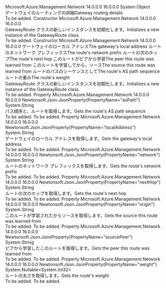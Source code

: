 <Type Name="GatewayRoute" FullName="Microsoft.Azure.Management.Network.Models.GatewayRoute">
  <TypeSignature Language="C#" Value="public class GatewayRoute" />
  <TypeSignature Language="ILAsm" Value=".class public auto ansi beforefieldinit GatewayRoute extends System.Object" />
  <TypeSignature Language="DocId" Value="T:Microsoft.Azure.Management.Network.Models.GatewayRoute" />
  <TypeSignature Language="VB.NET" Value="Public Class GatewayRoute" />
  <TypeSignature Language="F#" Value="type GatewayRoute = class" />
  <AssemblyInfo>
    <AssemblyName>Microsoft.Azure.Management.Network</AssemblyName>
    <AssemblyVersion>14.0.0.0</AssemblyVersion>
    <AssemblyVersion>16.0.0.0</AssemblyVersion>
  </AssemblyInfo>
  <Base>
    <BaseTypeName>System.Object</BaseTypeName>
  </Base>
  <Interfaces />
  <Docs>
    <summary>
            <span data-ttu-id="3a90a-101">ゲートウェイのルーティングの詳細</span><span class="sxs-lookup"><span data-stu-id="3a90a-101">Gateway routing details</span></span>
            </summary>
    <remarks>To be added.</remarks>
  </Docs>
  <Members>
    <Member MemberName=".ctor">
      <MemberSignature Language="C#" Value="public GatewayRoute ();" />
      <MemberSignature Language="ILAsm" Value=".method public hidebysig specialname rtspecialname instance void .ctor() cil managed" />
      <MemberSignature Language="DocId" Value="M:Microsoft.Azure.Management.Network.Models.GatewayRoute.#ctor" />
      <MemberSignature Language="VB.NET" Value="Public Sub New ()" />
      <MemberType>Constructor</MemberType>
      <AssemblyInfo>
        <AssemblyName>Microsoft.Azure.Management.Network</AssemblyName>
        <AssemblyVersion>14.0.0.0</AssemblyVersion>
        <AssemblyVersion>16.0.0.0</AssemblyVersion>
      </AssemblyInfo>
      <Parameters />
      <Docs>
        <summary>
            <span data-ttu-id="3a90a-102">GatewayRoute クラスの新しいインスタンスを初期化します。</span><span class="sxs-lookup"><span data-stu-id="3a90a-102">Initializes a new instance of the GatewayRoute class.</span></span>
            </summary>
        <remarks>To be added.</remarks>
      </Docs>
    </Member>
    <Member MemberName=".ctor">
      <MemberSignature Language="C#" Value="public GatewayRoute (string localAddress = null, string network = null, string nextHop = null, string sourcePeer = null, string origin = null, string asPath = null, Nullable&lt;int&gt; weight = null);" />
      <MemberSignature Language="ILAsm" Value=".method public hidebysig specialname rtspecialname instance void .ctor(string localAddress, string network, string nextHop, string sourcePeer, string origin, string asPath, valuetype System.Nullable`1&lt;int32&gt; weight) cil managed" />
      <MemberSignature Language="DocId" Value="M:Microsoft.Azure.Management.Network.Models.GatewayRoute.#ctor(System.String,System.String,System.String,System.String,System.String,System.String,System.Nullable{System.Int32})" />
      <MemberSignature Language="VB.NET" Value="Public Sub New (Optional localAddress As String = null, Optional network As String = null, Optional nextHop As String = null, Optional sourcePeer As String = null, Optional origin As String = null, Optional asPath As String = null, Optional weight As Nullable(Of Integer) = null)" />
      <MemberSignature Language="F#" Value="new Microsoft.Azure.Management.Network.Models.GatewayRoute : string * string * string * string * string * string * Nullable&lt;int&gt; -&gt; Microsoft.Azure.Management.Network.Models.GatewayRoute" Usage="new Microsoft.Azure.Management.Network.Models.GatewayRoute (localAddress, network, nextHop, sourcePeer, origin, asPath, weight)" />
      <MemberType>Constructor</MemberType>
      <AssemblyInfo>
        <AssemblyName>Microsoft.Azure.Management.Network</AssemblyName>
        <AssemblyVersion>14.0.0.0</AssemblyVersion>
        <AssemblyVersion>16.0.0.0</AssemblyVersion>
      </AssemblyInfo>
      <Parameters>
        <Parameter Name="localAddress" Type="System.String" />
        <Parameter Name="network" Type="System.String" />
        <Parameter Name="nextHop" Type="System.String" />
        <Parameter Name="sourcePeer" Type="System.String" />
        <Parameter Name="origin" Type="System.String" />
        <Parameter Name="asPath" Type="System.String" />
        <Parameter Name="weight" Type="System.Nullable&lt;System.Int32&gt;" />
      </Parameters>
      <Docs>
        <param name="localAddress"><span data-ttu-id="3a90a-103">ゲートウェイのローカル アドレス</span><span class="sxs-lookup"><span data-stu-id="3a90a-103">The gateway's local address</span></span></param>
        <param name="network"><span data-ttu-id="3a90a-104">ルートのネットワーク プレフィックス</span><span class="sxs-lookup"><span data-stu-id="3a90a-104">The route's network prefix</span></span></param>
        <param name="nextHop"><span data-ttu-id="3a90a-105">ルートの次のホップ</span><span class="sxs-lookup"><span data-stu-id="3a90a-105">The route's next hop</span></span></param>
        <param name="sourcePeer"><span data-ttu-id="3a90a-106">このルートがピアから学習</span><span class="sxs-lookup"><span data-stu-id="3a90a-106">The peer this route was learned from</span></span></param>
        <param name="origin"><span data-ttu-id="3a90a-107">このルートを学習してから、ソース</span><span class="sxs-lookup"><span data-stu-id="3a90a-107">The source this route was learned from</span></span></param>
        <param name="asPath"><span data-ttu-id="3a90a-108">ルートのパスのシーケンスとして</span><span class="sxs-lookup"><span data-stu-id="3a90a-108">The route's AS path sequence</span></span></param>
        <param name="weight"><span data-ttu-id="3a90a-109">ルートの重み</span><span class="sxs-lookup"><span data-stu-id="3a90a-109">The route's weight</span></span></param>
        <summary>
            <span data-ttu-id="3a90a-110">GatewayRoute クラスの新しいインスタンスを初期化します。</span><span class="sxs-lookup"><span data-stu-id="3a90a-110">Initializes a new instance of the GatewayRoute class.</span></span>
            </summary>
        <remarks>To be added.</remarks>
      </Docs>
    </Member>
    <Member MemberName="AsPath">
      <MemberSignature Language="C#" Value="public string AsPath { get; }" />
      <MemberSignature Language="ILAsm" Value=".property instance string AsPath" />
      <MemberSignature Language="DocId" Value="P:Microsoft.Azure.Management.Network.Models.GatewayRoute.AsPath" />
      <MemberSignature Language="VB.NET" Value="Public ReadOnly Property AsPath As String" />
      <MemberSignature Language="F#" Value="member this.AsPath : string" Usage="Microsoft.Azure.Management.Network.Models.GatewayRoute.AsPath" />
      <MemberType>Property</MemberType>
      <AssemblyInfo>
        <AssemblyName>Microsoft.Azure.Management.Network</AssemblyName>
        <AssemblyVersion>14.0.0.0</AssemblyVersion>
        <AssemblyVersion>16.0.0.0</AssemblyVersion>
      </AssemblyInfo>
      <Attributes>
        <Attribute>
          <AttributeName>Newtonsoft.Json.JsonProperty(PropertyName="asPath")</AttributeName>
        </Attribute>
      </Attributes>
      <ReturnValue>
        <ReturnType>System.String</ReturnType>
      </ReturnValue>
      <Docs>
        <summary>
            <span data-ttu-id="3a90a-111">パス順序と、ルートを取得します。</span><span class="sxs-lookup"><span data-stu-id="3a90a-111">Gets the route's AS path sequence</span></span>
            </summary>
        <value>To be added.</value>
        <remarks>To be added.</remarks>
      </Docs>
    </Member>
    <Member MemberName="LocalAddress">
      <MemberSignature Language="C#" Value="public string LocalAddress { get; }" />
      <MemberSignature Language="ILAsm" Value=".property instance string LocalAddress" />
      <MemberSignature Language="DocId" Value="P:Microsoft.Azure.Management.Network.Models.GatewayRoute.LocalAddress" />
      <MemberSignature Language="VB.NET" Value="Public ReadOnly Property LocalAddress As String" />
      <MemberSignature Language="F#" Value="member this.LocalAddress : string" Usage="Microsoft.Azure.Management.Network.Models.GatewayRoute.LocalAddress" />
      <MemberType>Property</MemberType>
      <AssemblyInfo>
        <AssemblyName>Microsoft.Azure.Management.Network</AssemblyName>
        <AssemblyVersion>14.0.0.0</AssemblyVersion>
        <AssemblyVersion>16.0.0.0</AssemblyVersion>
      </AssemblyInfo>
      <Attributes>
        <Attribute>
          <AttributeName>Newtonsoft.Json.JsonProperty(PropertyName="localAddress")</AttributeName>
        </Attribute>
      </Attributes>
      <ReturnValue>
        <ReturnType>System.String</ReturnType>
      </ReturnValue>
      <Docs>
        <summary>
            <span data-ttu-id="3a90a-112">ゲートウェイのローカル アドレスを取得します。</span><span class="sxs-lookup"><span data-stu-id="3a90a-112">Gets the gateway's local address</span></span>
            </summary>
        <value>To be added.</value>
        <remarks>To be added.</remarks>
      </Docs>
    </Member>
    <Member MemberName="Network">
      <MemberSignature Language="C#" Value="public string Network { get; }" />
      <MemberSignature Language="ILAsm" Value=".property instance string Network" />
      <MemberSignature Language="DocId" Value="P:Microsoft.Azure.Management.Network.Models.GatewayRoute.Network" />
      <MemberSignature Language="VB.NET" Value="Public ReadOnly Property Network As String" />
      <MemberSignature Language="F#" Value="member this.Network : string" Usage="Microsoft.Azure.Management.Network.Models.GatewayRoute.Network" />
      <MemberType>Property</MemberType>
      <AssemblyInfo>
        <AssemblyName>Microsoft.Azure.Management.Network</AssemblyName>
        <AssemblyVersion>14.0.0.0</AssemblyVersion>
        <AssemblyVersion>16.0.0.0</AssemblyVersion>
      </AssemblyInfo>
      <Attributes>
        <Attribute>
          <AttributeName>Newtonsoft.Json.JsonProperty(PropertyName="network")</AttributeName>
        </Attribute>
      </Attributes>
      <ReturnValue>
        <ReturnType>System.String</ReturnType>
      </ReturnValue>
      <Docs>
        <summary>
            <span data-ttu-id="3a90a-113">ルートのネットワーク プレフィックスを取得します。</span><span class="sxs-lookup"><span data-stu-id="3a90a-113">Gets the route's network prefix</span></span>
            </summary>
        <value>To be added.</value>
        <remarks>To be added.</remarks>
      </Docs>
    </Member>
    <Member MemberName="NextHop">
      <MemberSignature Language="C#" Value="public string NextHop { get; }" />
      <MemberSignature Language="ILAsm" Value=".property instance string NextHop" />
      <MemberSignature Language="DocId" Value="P:Microsoft.Azure.Management.Network.Models.GatewayRoute.NextHop" />
      <MemberSignature Language="VB.NET" Value="Public ReadOnly Property NextHop As String" />
      <MemberSignature Language="F#" Value="member this.NextHop : string" Usage="Microsoft.Azure.Management.Network.Models.GatewayRoute.NextHop" />
      <MemberType>Property</MemberType>
      <AssemblyInfo>
        <AssemblyName>Microsoft.Azure.Management.Network</AssemblyName>
        <AssemblyVersion>14.0.0.0</AssemblyVersion>
        <AssemblyVersion>16.0.0.0</AssemblyVersion>
      </AssemblyInfo>
      <Attributes>
        <Attribute>
          <AttributeName>Newtonsoft.Json.JsonProperty(PropertyName="nextHop")</AttributeName>
        </Attribute>
      </Attributes>
      <ReturnValue>
        <ReturnType>System.String</ReturnType>
      </ReturnValue>
      <Docs>
        <summary>
            <span data-ttu-id="3a90a-114">ルートの次のホップを取得します。</span><span class="sxs-lookup"><span data-stu-id="3a90a-114">Gets the route's next hop</span></span>
            </summary>
        <value>To be added.</value>
        <remarks>To be added.</remarks>
      </Docs>
    </Member>
    <Member MemberName="Origin">
      <MemberSignature Language="C#" Value="public string Origin { get; }" />
      <MemberSignature Language="ILAsm" Value=".property instance string Origin" />
      <MemberSignature Language="DocId" Value="P:Microsoft.Azure.Management.Network.Models.GatewayRoute.Origin" />
      <MemberSignature Language="VB.NET" Value="Public ReadOnly Property Origin As String" />
      <MemberSignature Language="F#" Value="member this.Origin : string" Usage="Microsoft.Azure.Management.Network.Models.GatewayRoute.Origin" />
      <MemberType>Property</MemberType>
      <AssemblyInfo>
        <AssemblyName>Microsoft.Azure.Management.Network</AssemblyName>
        <AssemblyVersion>14.0.0.0</AssemblyVersion>
        <AssemblyVersion>16.0.0.0</AssemblyVersion>
      </AssemblyInfo>
      <Attributes>
        <Attribute>
          <AttributeName>Newtonsoft.Json.JsonProperty(PropertyName="origin")</AttributeName>
        </Attribute>
      </Attributes>
      <ReturnValue>
        <ReturnType>System.String</ReturnType>
      </ReturnValue>
      <Docs>
        <summary>
            <span data-ttu-id="3a90a-115">このルートが学習されたからソースを取得します。</span><span class="sxs-lookup"><span data-stu-id="3a90a-115">Gets the source this route was learned from</span></span>
            </summary>
        <value>To be added.</value>
        <remarks>To be added.</remarks>
      </Docs>
    </Member>
    <Member MemberName="SourcePeer">
      <MemberSignature Language="C#" Value="public string SourcePeer { get; }" />
      <MemberSignature Language="ILAsm" Value=".property instance string SourcePeer" />
      <MemberSignature Language="DocId" Value="P:Microsoft.Azure.Management.Network.Models.GatewayRoute.SourcePeer" />
      <MemberSignature Language="VB.NET" Value="Public ReadOnly Property SourcePeer As String" />
      <MemberSignature Language="F#" Value="member this.SourcePeer : string" Usage="Microsoft.Azure.Management.Network.Models.GatewayRoute.SourcePeer" />
      <MemberType>Property</MemberType>
      <AssemblyInfo>
        <AssemblyName>Microsoft.Azure.Management.Network</AssemblyName>
        <AssemblyVersion>14.0.0.0</AssemblyVersion>
        <AssemblyVersion>16.0.0.0</AssemblyVersion>
      </AssemblyInfo>
      <Attributes>
        <Attribute>
          <AttributeName>Newtonsoft.Json.JsonProperty(PropertyName="sourcePeer")</AttributeName>
        </Attribute>
      </Attributes>
      <ReturnValue>
        <ReturnType>System.String</ReturnType>
      </ReturnValue>
      <Docs>
        <summary>
            <span data-ttu-id="3a90a-116">ピアから学習したこのルートを取得します。</span><span class="sxs-lookup"><span data-stu-id="3a90a-116">Gets the peer this route was learned from</span></span>
            </summary>
        <value>To be added.</value>
        <remarks>To be added.</remarks>
      </Docs>
    </Member>
    <Member MemberName="Weight">
      <MemberSignature Language="C#" Value="public Nullable&lt;int&gt; Weight { get; }" />
      <MemberSignature Language="ILAsm" Value=".property instance valuetype System.Nullable`1&lt;int32&gt; Weight" />
      <MemberSignature Language="DocId" Value="P:Microsoft.Azure.Management.Network.Models.GatewayRoute.Weight" />
      <MemberSignature Language="VB.NET" Value="Public ReadOnly Property Weight As Nullable(Of Integer)" />
      <MemberSignature Language="F#" Value="member this.Weight : Nullable&lt;int&gt;" Usage="Microsoft.Azure.Management.Network.Models.GatewayRoute.Weight" />
      <MemberType>Property</MemberType>
      <AssemblyInfo>
        <AssemblyName>Microsoft.Azure.Management.Network</AssemblyName>
        <AssemblyVersion>14.0.0.0</AssemblyVersion>
        <AssemblyVersion>16.0.0.0</AssemblyVersion>
      </AssemblyInfo>
      <Attributes>
        <Attribute>
          <AttributeName>Newtonsoft.Json.JsonProperty(PropertyName="weight")</AttributeName>
        </Attribute>
      </Attributes>
      <ReturnValue>
        <ReturnType>System.Nullable&lt;System.Int32&gt;</ReturnType>
      </ReturnValue>
      <Docs>
        <summary>
            <span data-ttu-id="3a90a-117">ルートの太さを取得します。</span><span class="sxs-lookup"><span data-stu-id="3a90a-117">Gets the route's weight</span></span>
            </summary>
        <value>To be added.</value>
        <remarks>To be added.</remarks>
      </Docs>
    </Member>
  </Members>
</Type>